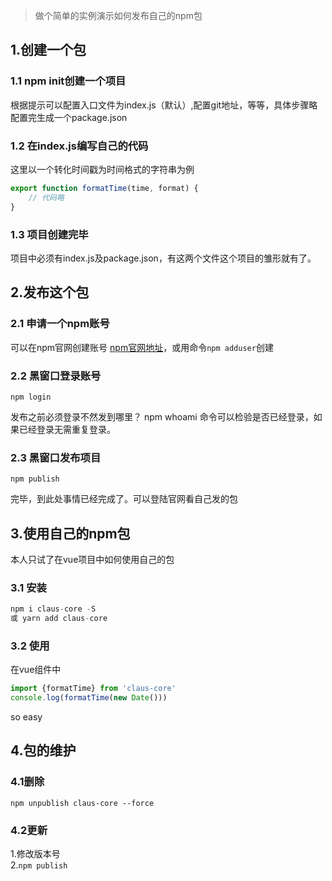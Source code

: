 >做个简单的实例演示如何发布自己的npm包
## 1.创建一个包
### 1.1 npm init创建一个项目
根据提示可以配置入口文件为index.js（默认）,配置git地址，等等，具体步骤略<br>
配置完生成一个package.json
### 1.2 在index.js编写自己的代码
这里以一个转化时间戳为时间格式的字符串为例

```js
export function formatTime(time, format) {
    // 代码略
}
```
### 1.3 项目创建完毕
项目中必须有index.js及package.json，有这两个文件这个项目的雏形就有了。

## 2.发布这个包
### 2.1 申请一个npm账号
可以在npm官网创建账号 [npm官网地址](https://www.npmjs.com/)，或用命令`npm adduser`创建
### 2.2 黑窗口登录账号
`npm login`

发布之前必须登录不然发到哪里？ npm whoami 命令可以检验是否已经登录，如果已经登录无需重复登录。
### 2.3 黑窗口发布项目
`npm publish`

完毕，到此处事情已经完成了。可以登陆官网看自己发的包

## 3.使用自己的npm包
本人只试了在vue项目中如何使用自己的包
### 3.1 安装
```js
npm i claus-core -S
或 yarn add claus-core
```
### 3.2 使用
在vue组件中

```js
import {formatTime} from 'claus-core'
console.log(formatTime(new Date()))
```
so easy
 ## 4.包的维护
 ### 4.1删除
 `npm unpublish claus-core --force`
 ### 4.2更新
 1.修改版本号<br>
 2.`npm publish`

